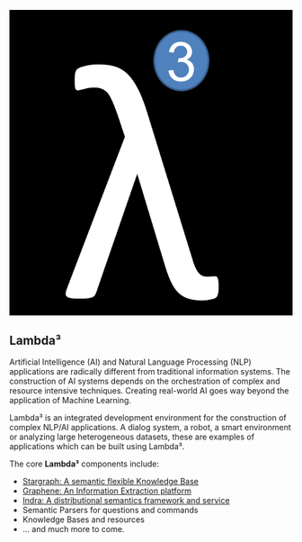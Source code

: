 ![](lambda3.png)

## Lambda³

Artificial Intelligence (AI) and Natural Language Processing (NLP) applications are radically different from traditional information systems. The construction of AI systems depends on the orchestration of complex and resource intensive techniques. Creating real-world AI goes way beyond the application of Machine Learning.

Lambda³ is an integrated development environment for the construction of complex NLP/AI applications. A dialog system, a robot, a smart environment or analyzing large heterogeneous datasets, these are examples of applications which can be built using Lambda³.

The core __Lambda³__ components include:

* [Stargraph: A semantic flexible Knowledge Base](http://lambda3.org/Stargraph)
* [Graphene: An Information Extraction platform](http://lambda3.org/Graphene)
* [Indra: A distributional semantics framework and service](http://lambda3.org/Indra)
* Semantic Parsers for questions and commands
* Knowledge Bases and resources
* … and much more to come.

